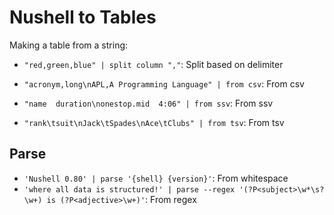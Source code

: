 # Nushell to Tables

Making a table from a string:

- `"red,green,blue" | split column ","`: Split based on delimiter

- `"acronym,long\nAPL,A Programming Language" | from csv`: From csv
- `"name  duration\nonestop.mid  4:06" | from ssv`: From ssv
- `"rank\tsuit\nJack\tSpades\nAce\tClubs" | from tsv`: From tsv

## Parse

- `'Nushell 0.80' | parse '{shell} {version}'`: From whitespace
- `'where all data is structured!' | parse --regex '(?P<subject>\w*\s?\w+) is (?P<adjective>\w+)'`: From regex

